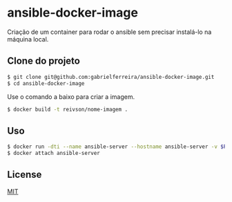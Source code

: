 # ansible-docker-image

Criação de um container para rodar o ansible sem precisar instalá-lo na máquina local.

## Clone do projeto

```bash
$ git clone git@github.com:gabrielferreira/ansible-docker-image.git
$ cd ansible-docker-image
```

Use o comando a baixo para criar a imagem.

```bash
$ docker build -t reivson/nome-imagem .
```

## Uso

```bash
$ docker run -dti --name ansible-server --hostname ansible-server -v $PWD:/opt/projeto reivson/nome-imagem /bin/bash
$ docker attach ansible-server
```

## License
[MIT](https://choosealicense.com/licenses/mit/)